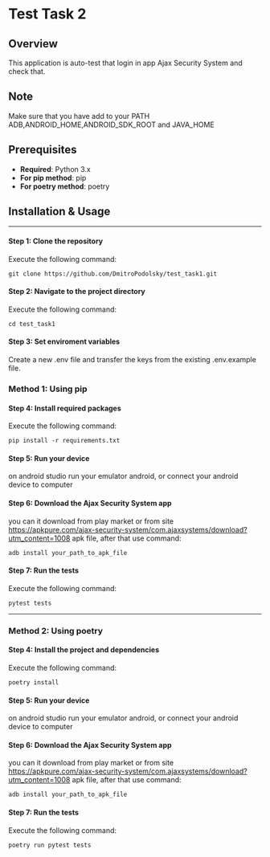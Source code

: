 # Test Task 2

## Overview

This application is auto-test that login in app Ajax Security System and check that.

## Note

Make sure that you have add to your PATH ADB,ANDROID_HOME,ANDROID_SDK_ROOT and JAVA_HOME

## Prerequisites

- **Required**: Python 3.x
- **For pip method**: pip
- **For poetry method**: poetry

## Installation & Usage

---

#### Step 1: Clone the repository
Execute the following command:
```
git clone https://github.com/DmitroPodolsky/test_task1.git
```

#### Step 2: Navigate to the project directory
Execute the following command:
```
cd test_task1
```

#### Step 3: Set enviroment variables

Create a new .env file and transfer the keys from the existing .env.example file. 


### Method 1: Using pip

#### Step 4: Install required packages
Execute the following command:
```
pip install -r requirements.txt
```

#### Step 5: Run your device

on android studio run your emulator android, or connect your android device to computer


#### Step 6: Download the Ajax Security System app
you can it download from play market or from site https://apkpure.com/ajax-security-system/com.ajaxsystems/download?utm_content=1008 apk file, after that use command:
```
adb install your_path_to_apk_file
```

#### Step 7: Run the tests
Execute the following command:
```
pytest tests
```

---

### Method 2: Using poetry

#### Step 4: Install the project and dependencies
Execute the following command:
```
poetry install
```

#### Step 5: Run your device

on android studio run your emulator android, or connect your android device to computer


#### Step 6: Download the Ajax Security System app
you can it download from play market or from site https://apkpure.com/ajax-security-system/com.ajaxsystems/download?utm_content=1008 apk file, after that use command:
```
adb install your_path_to_apk_file
```

#### Step 7: Run the tests
Execute the following command:
```
poetry run pytest tests
```
